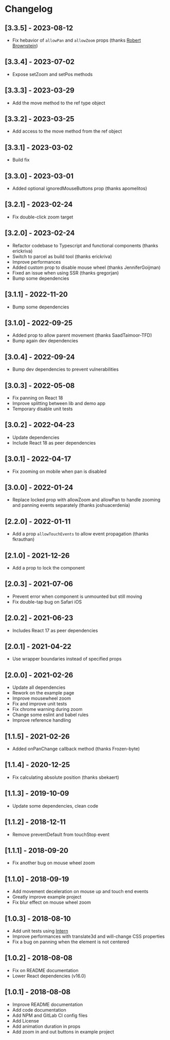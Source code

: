 # Changelog

## [3.3.5] - 2023-08-12
- Fix hebavior of `allowPan` and `allowZoom` props (thanks [Robert Brownstein](https://github.com/rbrownstein-bd))

## [3.3.4] - 2023-07-02
- Expose setZoom and setPos methods

## [3.3.3] - 2023-03-29
- Add the move method to the ref type object

## [3.3.2] - 2023-03-25
- Add access to the move method from the ref object

## [3.3.1] - 2023-03-02
- Build fix

## [3.3.0] - 2023-03-01
- Added optional ignoredMouseButtons prop (thanks apomelitos)

## [3.2.1] - 2023-02-24
- Fix double-click zoom target

## [3.2.0] - 2023-02-24
- Refactor codebase to Typescript and functional components (thanks erickriva)
- Switch to parcel as build tool (thanks erickriva)
- Improve performances
- Added custom prop to disable mouse wheel (thanks JenniferGoijman)
- Fixed an issue when using SSR (thanks gregorjan)
- Bump some dependencies

## [3.1.1] - 2022-11-20
- Bump some dependencies

## [3.1.0] - 2022-09-25
- Added prop to allow parent movement (thanks SaadTaimoor-TFD)
- Bump again dev dependencies

## [3.0.4] - 2022-09-24
- Bump dev dependencies to prevent vulnerabilities

## [3.0.3] - 2022-05-08
- Fix panning on React 18
- Improve splitting between lib and demo app
- Temporary disable unit tests

## [3.0.2] - 2022-04-23
- Update dependencies
- Include React 18 as peer dependencies

## [3.0.1] - 2022-04-17
- Fix zooming on mobile when pan is disabled

## [3.0.0] - 2022-01-24
- Replace locked prop with allowZoom and allowPan to handle zooming and panning events separately (thanks joshuacerdenia)

## [2.2.0] - 2022-01-11
- Add a prop `allowTouchEvents` to allow event propagation (thanks fkrauthan)

## [2.1.0] - 2021-12-26
- Add a prop to lock the component

## [2.0.3] - 2021-07-06
- Prevent error when component is unmounted but still moving
- Fix double-tap bug on Safari iOS

## [2.0.2] - 2021-06-23
- Includes React 17 as peer dependencies

## [2.0.1] - 2021-04-22
- Use wrapper boundaries instead of specified props

## [2.0.0] - 2021-02-26
- Update all dependencies
- Rework on the example page
- Improve mousewheel zoom
- Fix and improve unit tests
- Fix chrome warning during zoom
- Change some eslint and babel rules
- Improve reference handling

## [1.1.5] - 2021-02-26
- Added onPanChange callback method (thanks Frozen-byte)

## [1.1.4] - 2020-12-25
- Fix calculating absolute position (thanks sbekaert)

## [1.1.3] - 2019-10-09
- Update some dependencies, clean code

## [1.1.2] - 2018-12-11
- Remove preventDefault from touchStop event

## [1.1.1] - 2018-09-20
- Fix another bug on mouse wheel zoom

## [1.1.0] - 2018-09-19
- Add movement deceleration on mouse up and touch end events
- Greatly improve example project
- Fix blur effect on mouse wheel zoom

## [1.0.3] - 2018-08-10
- Add unit tests using [Intern](https://theintern.io/)
- Improve performances with translate3d and will-change CSS properties
- Fix a bug on panning when the element is not centered

## [1.0.2] - 2018-08-08
- Fix on README documentation
- Lower React dependencies (v16.0)

## [1.0.1] - 2018-08-08
- Improve README documentation
- Add code documentation
- Add NPM and GitLab CI config files
- Add License
- Add animation duration in props
- Add zoom in and out buttons in example project

